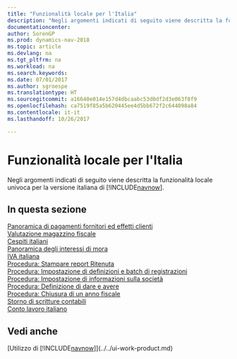 ```yaml
---
title: "Funzionalità locale per l'Italia"
description: "Negli argomenti indicati di seguito viene descritta la funzionalità locale nella versione italiana di [!INCLUDE[navnow](../../includes/navnow_md.md)]."
documentationcenter: 
author: SorenGP
ms.prod: dynamics-nav-2018
ms.topic: article
ms.devlang: na
ms.tgt_pltfrm: na
ms.workload: na
ms.search.keywords: 
ms.date: 07/01/2017
ms.author: sgroespe
ms.translationtype: HT
ms.sourcegitcommit: a16640e014e157d4dbcaabc53d0df2d3e063f8f9
ms.openlocfilehash: ca7519f85a5b620445ee4d5bb672f2c644098a84
ms.contentlocale: it-it
ms.lasthandoff: 10/26/2017

---
```

# <a name="italy-local-functionality"></a>Funzionalità locale per l'Italia
Negli argomenti indicati di seguito viene descritta la funzionalità locale univoca per la versione italiana di [!INCLUDE[navnow](../../includes/navnow_md.md)].  

## <a name="in-this-section"></a>In questa sezione  
  [Panoramica di pagamenti fornitori ed effetti clienti](vendor-payments-and-customer-bills-overview.md)  
  [Valutazione magazzino fiscale](fiscal-inventory-valuation.md)  
  [Cespiti italiani](italian-fixed-assets.md)  
  [Panoramica degli interessi di mora](interest-on-arrears-overview.md)  
  [IVA italiana](italian-vat.md)  
  [Procedura: Stampare report Ritenuta](how-to-print-withholding-tax-reports.md)  
  [Procedura: Impostazione di definizioni e batch di registrazioni](how-to-set-up-journal-templates-and-batches.md)  
  [Procedura: Impostazione di informazioni sulla società](how-to-set-up-company-information.md)  
  [Procedura: Definizione di dare e avere](how-to-define-debit-and-credit-amounts.md)  
  [Procedura: Chiusura di un anno fiscale](how-to-close-a-fiscal-year.md)  
  [Storno di scritture contabili](reversing-journal-entries.md)  
  [Conto lavoro italiano](italian-subcontracting.md)  

## <a name="see-also"></a>Vedi anche
[Utilizzo di [!INCLUDE[navnow](../../includes/navnow_md.md)]](../../ui-work-product.md)  

